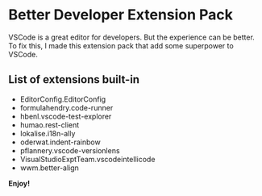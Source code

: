 # Better Developer Extension Pack

VSCode is a great editor for developers. But the experience can be better.  
To fix this, I made this extension pack that add some superpower to VSCode.

## List of extensions built-in

- EditorConfig.EditorConfig
- formulahendry.code-runner
- hbenl.vscode-test-explorer
- humao.rest-client
- lokalise.i18n-ally
- oderwat.indent-rainbow
- pflannery.vscode-versionlens
- VisualStudioExptTeam.vscodeintellicode
- wwm.better-align

**Enjoy!**
